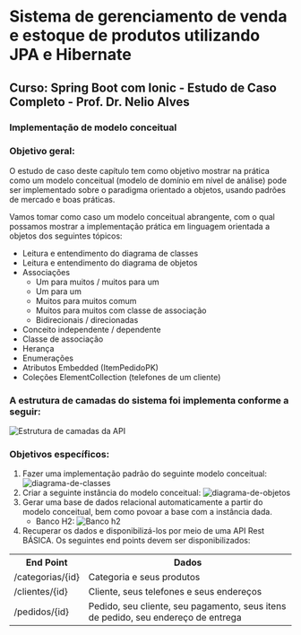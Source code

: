 # Sistema de gerenciamento de venda e estoque de produtos utilizando JPA e Hibernate
## Curso: Spring Boot com Ionic - Estudo de Caso Completo - Prof. Dr. Nelio Alves
### Implementação de modelo conceitual
###  Objetivo geral: 
O estudo de caso deste capítulo tem como objetivo mostrar na prática como um modelo conceitual (modelo de
domínio em nível de análise) pode ser implementado sobre o paradigma orientado a objetos, usando padrões de
mercado e boas práticas.

Vamos tomar como caso um modelo conceitual abrangente, com o qual possamos mostrar a implementação prática
em linguagem orientada a objetos dos seguintes tópicos:
+ Leitura e entendimento do diagrama de classes
+ Leitura e entendimento do diagrama de objetos
+ Associações
    + Um para muitos / muitos para um
    + Um para um
    + Muitos para muitos comum
    + Muitos para muitos com classe de associação
    + Bidirecionais / direcionadas
+ Conceito independente / dependente
+ Classe de associação
+ Herança
+ Enumerações
+ Atributos Embedded (ItemPedidoPK)
+ Coleções ElementCollection (telefones de um cliente)
### A estrutura de camadas do sistema foi implementa conforme a seguir:
![Estrutura de camadas da API](https://user-images.githubusercontent.com/77124683/155135270-bb61ca61-725c-4cbd-a384-289783c7a0ac.png)
### Objetivos específicos:
1. Fazer uma implementação padrão do seguinte modelo conceitual:
![diagrama-de-classes](https://user-images.githubusercontent.com/77124683/155135429-ee8f6be1-f82f-4150-ab44-25481d9e417b.png)
2. Criar a seguinte instância do modelo conceitual:
![diagrama-de-objetos](https://user-images.githubusercontent.com/77124683/155135774-86b2dc11-e8d0-4b11-a854-ef400e4f72bd.png)
3. Gerar uma base de dados relacional automaticamente a partir do modelo conceitual, bem como povoar a base com a instância dada.
    * Banco H2:
    ![Banco h2](https://user-images.githubusercontent.com/77124683/155136817-e5cb7a9e-6b96-4564-9bc4-bd8bd8f62c31.PNG)
4. Recuperar os dados e disponibilizá-los por meio de uma API Rest BÁSICA. Os seguintes end points devem ser disponibilizados: 
<table>
  <tr>
    <th>End Point</th>
    <th>Dados</th>
  </tr>
  <tr>
    <td>/categorias/{id}</td>
    <td>Categoria e seus produtos</td>
  </tr>
  <tr>
    <td>/clientes/{id}</td>
    <td>Cliente, seus telefones e seus endereços</td>
  </tr> <tr>
    <td>/pedidos/{id}</td>
    <td>Pedido, seu cliente, seu pagamento, seus itens de pedido, 
    seu endereço de entrega</td>
  </tr>
</table>
